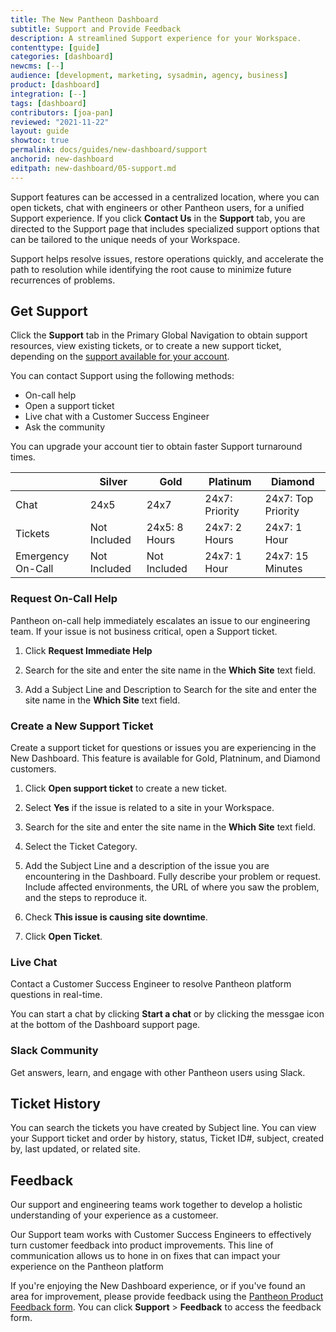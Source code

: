 ```yaml
---
title: The New Pantheon Dashboard
subtitle: Support and Provide Feedback
description: A streamlined Support experience for your Workspace.
contenttype: [guide]
categories: [dashboard]
newcms: [--]
audience: [development, marketing, sysadmin, agency, business]
product: [dashboard]
integration: [--]
tags: [dashboard]
contributors: [joa-pan]
reviewed: "2021-11-22"
layout: guide
showtoc: true
permalink: docs/guides/new-dashboard/support
anchorid: new-dashboard
editpath: new-dashboard/05-support.md
---
```


Support features can be accessed in a centralized location, where you can open tickets, chat with engineers or other Pantheon users, for a unified Support experience. If you click **Contact Us** in the **Support** tab, you are directed to the Support page that includes specialized support options that can be tailored to the unique needs of your Workspace. 

Support helps resolve issues, restore operations quickly, and accelerate the path to resolution while identifying the root cause to minimize future recurrences of problems.

## Get Support

Click the **Support** tab in the Primary Global Navigation to obtain support resources, view existing tickets, or to create a new support ticket, depending on the [support available for your account](/guides/support/#support-features-and-response-times). 

You can contact Support using the following methods:
* On-call help 
* Open a support ticket
* Live chat with a Customer Success Engineer
* Ask the community 

You can upgrade your account tier to obtain faster Support turnaround times.

||Silver| Gold| Platinum| Diamond|
|------|-----|---------|--------|--------|    
|Chat|24x5|24x7|24x7: Priority|	24x7: Top Priority|
|Tickets| Not Included |24x5: 8 Hours|	24x7: 2 Hours|	24x7: 1 Hour|
|Emergency On-Call| Not Included|Not Included|24x7: 1 Hour|24x7: 15 Minutes|

### Request On-Call Help 

Pantheon on-call help immediately escalates an issue to our engineering team. If your issue is not business critical, open a Support ticket. 

1. Click **Request Immediate Help** 

1. Search for the site and enter the site name in the **Which Site** text field.

1. Add a Subject Line and Description to Search for the site and enter the site name in the **Which Site** text field.

### Create a New Support Ticket

Create a support ticket for questions or issues you are experiencing in the New Dashboard. This feature is available for Gold, Platninum, and Diamond customers.

1. Click **Open support ticket** to create a new ticket. 

1. Select **Yes** if the issue is related to a site in your Workspace. 

1. Search for the site and enter the site name in the **Which Site** text field.

1. Select the Ticket Category.

1. Add the Subject Line and a description of the issue you are encountering in the Dashboard. Fully describe your problem or request. Include affected environments, the URL of where you saw the problem, and the steps to reproduce it.

1. Check **This issue is causing site downtime**.

1. Click **Open Ticket**.

### Live Chat

Contact a Customer Success Engineer to resolve Pantheon platform questions in real-time.

You can start a chat by clicking **Start a chat** or by clicking the messgae icon at the bottom of the Dashboard support page. 

### Slack Community

Get answers, learn, and engage with other Pantheon users using Slack.  

## Ticket History 

You can search the tickets you have created by Subject line. You can view your Support ticket and order by history, status, Ticket ID#, subject, created by, last updated, or related site.

## Feedback

Our support and engineering teams work together to develop a holistic understanding of your experience as a customeer.

Our Support team works with Customer Success Engineers to effectively turn customer feedback into product improvements. This line of communication allows us to hone in on fixes that can impact your experience on the Pantheon platform

If you're enjoying the New Dashboard experience, or if you've found an area for improvement, please provide feedback using the [Pantheon Product Feedback form](https://forms.gle/7Ur2kdoYWrAh82ic6). You can click **Support** > **Feedback** to access the feedback form.